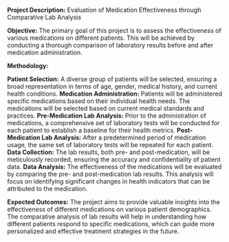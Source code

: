 **Project Description:** Evaluation of Medication Effectiveness through Comparative Lab Analysis

**Objective:**
The primary goal of this project is to assess the effectiveness of various medications on different patients. This will be achieved by conducting a thorough comparison of laboratory results before and after medication administration.

**Methodology:**

**Patient Selection:** A diverse group of patients will be selected, ensuring a broad representation in terms of age, gender, medical history, and current health conditions.
**Medication Administration:** Patients will be administered specific medications based on their individual health needs. The medications will be selected based on current medical standards and practices.
**Pre-Medication Lab Analysis:** Prior to the administration of medications, a comprehensive set of laboratory tests will be conducted for each patient to establish a baseline for their health metrics.
**Post-Medication Lab Analysis:** After a predetermined period of medication usage, the same set of laboratory tests will be repeated for each patient.
**Data Collection:** The lab results, both pre- and post-medication, will be meticulously recorded, ensuring the accuracy and confidentiality of patient data.
**Data Analysis:** The effectiveness of the medications will be evaluated by comparing the pre- and post-medication lab results. This analysis will focus on identifying significant changes in health indicators that can be attributed to the medication.

**Expected Outcomes:**
The project aims to provide valuable insights into the effectiveness of different medications on various patient demographics. The comparative analysis of lab results will help in understanding how different patients respond to specific medications, which can guide more personalized and effective treatment strategies in the future.
